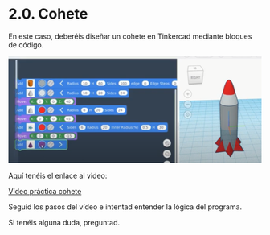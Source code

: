 # 2.0. Cohete

En este caso, deberéis diseñar un cohete en Tinkercad mediante bloques de código.

![imagen](img/2022-11-30-09-12-56.png)

Aquí tenéis el enlace al video:

[Video práctica cohete](https://youtu.be/aylClFbwyGM)

Seguid los pasos del vídeo e intentad entender la lógica del programa.

Si tenéis alguna duda, preguntad.


